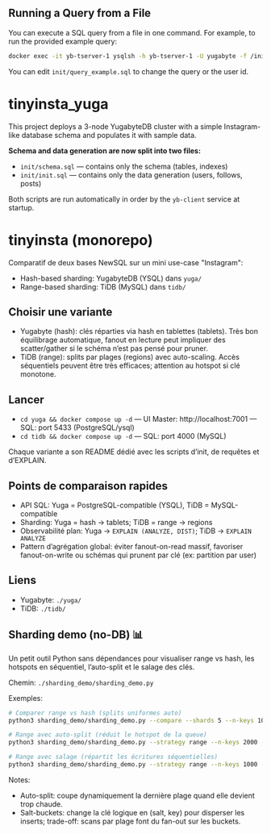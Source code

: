 ## Running a Query from a File

You can execute a SQL query from a file in one command. For example, to run the provided example query:

```sh
docker exec -it yb-tserver-1 ysqlsh -h yb-tserver-1 -U yugabyte -f /init/query_example.sql
```

You can edit `init/query_example.sql` to change the query or the user id.
# tinyinsta_yuga


This project deploys a 3-node YugabyteDB cluster with a simple Instagram-like database schema and populates it with sample data.

**Schema and data generation are now split into two files:**
- `init/schema.sql` — contains only the schema (tables, indexes)
- `init/init.sql` — contains only the data generation (users, follows, posts)

Both scripts are run automatically in order by the `yb-client` service at startup.
# tinyinsta (monorepo)

Comparatif de deux bases NewSQL sur un mini use-case "Instagram":

- Hash-based sharding: YugabyteDB (YSQL) dans `yuga/`
- Range-based sharding: TiDB (MySQL) dans `tidb/`

## Choisir une variante

- Yugabyte (hash): clés réparties via hash en tablettes (tablets). Très bon équilibrage automatique, fanout en lecture peut impliquer des scatter/gather si le schéma n’est pas pensé pour pruner.
- TiDB (range): splits par plages (regions) avec auto-scaling. Accès séquentiels peuvent être très efficaces; attention au hotspot si clé monotone.

## Lancer

- `cd yuga && docker compose up -d` — UI Master: http://localhost:7001 — SQL: port 5433 (PostgreSQL/ysql)
- `cd tidb && docker compose up -d` — SQL: port 4000 (MySQL)

Chaque variante a son README dédié avec les scripts d’init, de requêtes et d’EXPLAIN.

## Points de comparaison rapides

- API SQL: Yuga = PostgreSQL-compatible (YSQL), TiDB = MySQL-compatible
- Sharding: Yuga = hash → tablets; TiDB = range → regions
- Observabilité plan: Yuga → `EXPLAIN (ANALYZE, DIST)`; TiDB → `EXPLAIN ANALYZE`
- Pattern d’agrégation global: éviter fanout-on-read massif, favoriser fanout-on-write ou schémas qui prunent par clé (ex: partition par user)

## Liens

- Yugabyte: `./yuga/`
- TiDB: `./tidb/`

## Sharding demo (no-DB) 📊

Un petit outil Python sans dépendances pour visualiser range vs hash, les hotspots en séquentiel, l’auto-split et le salage des clés.

Chemin: `./sharding_demo/sharding_demo.py`

Exemples:

```bash
# Comparer range vs hash (splits uniformes auto)
python3 sharding_demo/sharding_demo.py --compare --shards 5 --n-keys 1000

# Range avec auto-split (réduit le hotspot de la queue)
python3 sharding_demo/sharding_demo.py --strategy range --n-keys 2000 --auto-split --progress-steps 6 --autosplit-threshold 0.35

# Range avec salage (répartit les écritures séquentielles)
python3 sharding_demo/sharding_demo.py --strategy range --n-keys 1000 --salt-buckets 16
```

Notes:
- Auto-split: coupe dynamiquement la dernière plage quand elle devient trop chaude.
- Salt-buckets: change la clé logique en (salt, key) pour disperser les inserts; trade-off: scans par plage font du fan-out sur les buckets.


